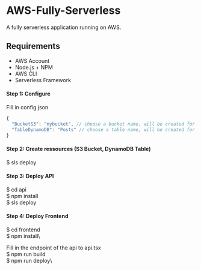 # AWS-Fully-Serverless

A fully serverless application running on AWS.

## Requirements

* AWS Account
* Node.js + NPM
* AWS CLI
* Serverless Framework

#### Step 1: Configure

Fill in config.json
```javascript
{
  "BucketS3": "mybucket", // choose a bucket name, will be created for you
  "TableDynamoDB": "Posts" // choose a table name, will be created for you
}
```

#### Step 2: Create ressources (S3 Bucket, DynamoDB Table)

$ sls deploy

#### Step 3: Deploy API

$ cd api\
$ npm install\
$ sls deploy

#### Step 4: Deploy Frontend
$ cd frontend\
$ npm install\

Fill in the endpoint of the api to api.tsx\
$ npm run build\
$ npm run deploy\
